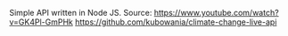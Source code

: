 Simple API written in Node JS.
Source: https://www.youtube.com/watch?v=GK4Pl-GmPHk
https://github.com/kubowania/climate-change-live-api